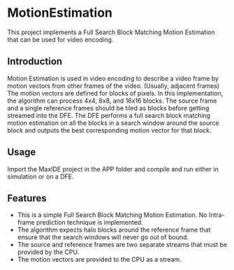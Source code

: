 MotionEstimation
=============================

This project implements a Full Search Block Matching Motion Estimation that can be used for video encoding.


Introduction
------------

Motion Estimation is used in video encoding to describe a video frame by motion vectors from other frames of the video. (Usually, adjacent frames) The motion vectors are defined for blocks of pixels. In this implementation, the algorithm can process 4x4, 8x8, and 16x16 blocks. The source frame and a single reference frames should be tiled as blocks before getting streamed into the DFE. The DFE performs a full search block matching motion estimation on all the blocks in a search window around the source block and outputs the best corresponding motion vector for that block.

Usage
-----

Import the MaxIDE project in the APP folder and compile and run either in simulation or on a DFE.

Features
--------

- This is a simple Full Search Block Matching Motion Estimation. No Intra-frame prediction technique is implemented.
- The algorithm expects halo blocks around the reference frame that ensure that the search windows will never go out of bound.
- The source and reference frames are two separate streams that must be provided by the CPU.
- The motion vectors are provided to the CPU as a stream.

